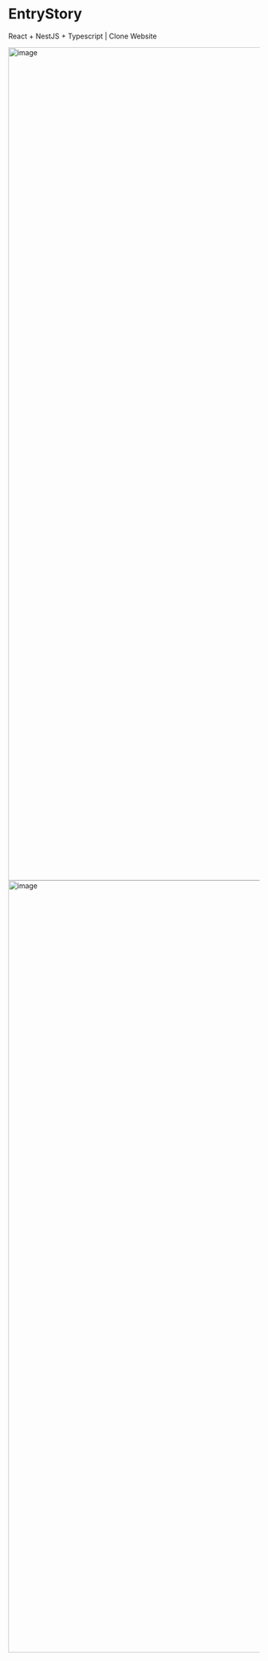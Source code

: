 # EntryStory
React + NestJS + Typescript | Clone Website

<img width="1666" alt="image" src="https://github.com/dya-only/EntryStory/assets/51194584/8bba4427-86d1-4935-853c-653c068004cd">
<img width="1544" alt="image" src="https://github.com/dya-only/EntryStory/assets/51194584/3ad77c58-c80b-4d8d-b4b5-6d94356623ee">
